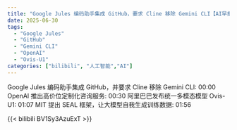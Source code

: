 ```yaml
---
title: "Google Jules 编码助手集成 GitHub，要求 Cline 移除 Gemini CLI【AI早报 2025-06-30】"
date: 2025-06-30
tags:
  - "Google Jules"
  - "GitHub"
  - "Gemini CLI"
  - "OpenAI"
  - "Ovis-U1"
categories: ["bilibili", "人工智能","AI"]
---
```


Google Jules 编码助手集成 GitHub，并要求 Cline 移除 Gemini CLI: 00:00
OpenAI 推出高价位定制化咨询服务: 00:30
阿里巴巴发布统一多模态模型 Ovis-U1: 01:07
MIT 提出 SEAL 框架，让大模型自我生成训练数据: 01:56

{{< bilibili BV1Sy3AzuExT >}}